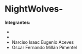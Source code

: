 # NightWolves-

**Integrantes:**

-
-
- Narciso Isaac Eugenio Aceves
- Oscar Fernando Millán Pimentel
